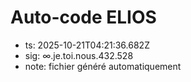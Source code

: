 # Auto-code ELIOS
- ts: 2025-10-21T04:21:36.682Z
- sig: ∞.je.toi.nous.432.528
- note: fichier généré automatiquement